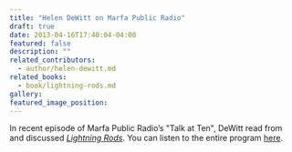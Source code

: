 ```yaml
---
title: "Helen DeWitt on Marfa Public Radio"
draft: true
date: 2013-04-16T17:40:04-04:00
featured: false
description: ""
related_contributors:
  - author/helen-dewitt.md
related_books:
  - book/lightning-rods.md
gallery:
featured_image_position: 
---
```


In recent episode of Marfa Public Radio’s "Talk at Ten", DeWitt read from and discussed [_Lightning Rods_](http://ndbooks.com/book/lightning-rods). You can listen to the entire program [here](http://marfapublicradio.org/blog/talk-at-ten/helen-dewitt/). 

